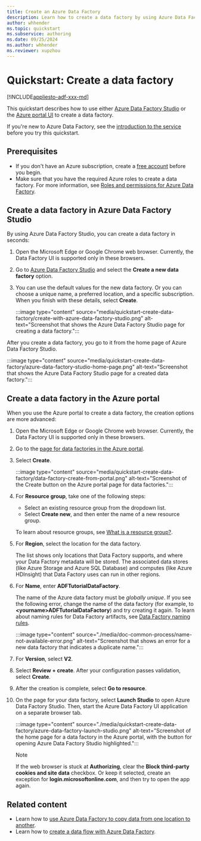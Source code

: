 ```yaml
---
title: Create an Azure Data Factory
description: Learn how to create a data factory by using Azure Data Factory Studio or the Azure portal.
author: whhender
ms.topic: quickstart
ms.subservice: authoring
ms.date: 09/25/2024
ms.author: whhender
ms.reviewer: xupzhou
---
```


# Quickstart: Create a data factory

[!INCLUDE[appliesto-adf-xxx-md](includes/appliesto-adf-xxx-md.md)]

This quickstart describes how to use either [Azure Data Factory Studio](https://adf.azure.com) or the [Azure portal UI](https://portal.azure.com) to create a data factory.

If you're new to Azure Data Factory, see the [introduction to the service](introduction.md) before you try this quickstart.

## Prerequisites

- If you don't have an Azure subscription, create a [free account](https://azure.microsoft.com/free/) before you begin.
- Make sure that you have the required Azure roles to create a data factory. For more information, see [Roles and permissions for Azure Data Factory](concepts-roles-permissions.md).

## Create a data factory in Azure Data Factory Studio

By using Azure Data Factory Studio, you can create a data factory in seconds:

1. Open the Microsoft Edge or Google Chrome web browser. Currently, the Data Factory UI is supported only in these browsers.

1. Go to [Azure Data Factory Studio](https://adf.azure.com) and select the **Create a new data factory** option.

1. You can use the default values for the new data factory. Or you can choose a unique name, a preferred location, and a specific subscription. When you finish with these details, select **Create**.

   :::image type="content" source="media/quickstart-create-data-factory/create-with-azure-data-factory-studio.png" alt-text="Screenshot that shows the Azure Data Factory Studio page for creating a data factory.":::

After you create a data factory, you go to it from the home page of Azure Data Factory Studio.

   :::image type="content" source="media/quickstart-create-data-factory/azure-data-factory-studio-home-page.png" alt-text="Screenshot that shows the Azure Data Factory Studio page for a created data factory.":::

## Create a data factory in the Azure portal

When you use the Azure portal to create a data factory, the creation options are more advanced:

1. Open the Microsoft Edge or Google Chrome web browser. Currently, the Data Factory UI is supported only in these browsers.

1. Go to the [page for data factories in the Azure portal](https://portal.azure.com/#browse/Microsoft.DataFactory%2FdataFactories).

1. Select **Create**.

   :::image type="content" source="media/quickstart-create-data-factory/data-factory-create-from-portal.png" alt-text="Screenshot of the Create button on the Azure portal page for data factories.":::

1. For **Resource group**, take one of the following steps:
   - Select an existing resource group from the dropdown list.
   - Select **Create new**, and then enter the name of a new resource group.

   To learn about resource groups, see [What is a resource group?](../azure-resource-manager/management/overview.md#what-is-a-resource-group).

1. For **Region**, select the location for the data factory.

   The list shows only locations that Data Factory supports, and where your Data Factory metadata will be stored. The associated data stores (like Azure Storage and Azure SQL Database) and computes (like Azure HDInsight) that Data Factory uses can run in other regions.

1. For **Name**, enter **ADFTutorialDataFactory**.

   The name of the Azure data factory must be *globally unique*. If you see the following error, change the name of the data factory (for example, to **\<yourname\>ADFTutorialDataFactory**) and try creating it again. To learn about naming rules for Data Factory artifacts, see [Data Factory naming rules](naming-rules.md).

   :::image type="content" source="./media/doc-common-process/name-not-available-error.png" alt-text="Screenshot that shows an error for a new data factory that indicates a duplicate name.":::

1. For **Version**, select **V2**.

1. Select **Review + create**. After your configuration passes validation, select **Create**.

1. After the creation is complete, select **Go to resource**.

1. On the page for your data factory, select **Launch Studio** to open Azure Data Factory Studio. Then, start the Azure Data Factory UI application on a separate browser tab.

   :::image type="content" source="./media/quickstart-create-data-factory/azure-data-factory-launch-studio.png" alt-text="Screenshot of the home page for a data factory in the Azure portal, with the button for opening Azure Data Factory Studio highlighted.":::

   > [!NOTE]
   > If the web browser is stuck at **Authorizing**, clear the **Block third-party cookies and site data** checkbox. Or keep it selected, create an exception for **login.microsoftonline.com**, and then try to open the app again.

## Related content

- Learn how to [use Azure Data Factory to copy data from one location to another](quickstart-hello-world-copy-data-tool.md).
- Learn how to [create a data flow with Azure Data Factory](data-flow-create.md).
